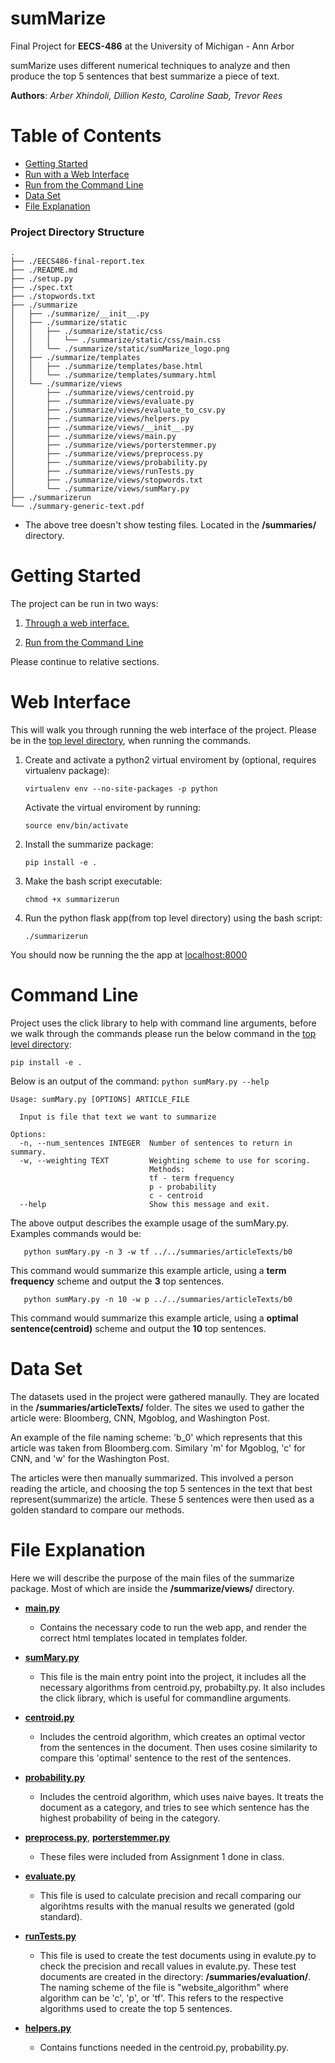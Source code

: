 # sumMarize
Final Project for **EECS-486** at the University of Michigan - Ann Arbor

sumMarize uses different numerical techniques to analyze and then produce the top 5 sentences that best summarize a piece of text. 

**Authors**: *Arber Xhindoli, Dillion Kesto,  Caroline Saab, Trevor Rees*

# Table of Contents

* [Getting Started](#getting-started)
* [Run with a Web Interface](#web-interface)
* [Run from the Command Line](#command-line)
* [Data Set](#data-set)
* [File Explanation](#file-explanation)

### Project Directory Structure
```shellsession
.
├── ./EECS486-final-report.tex
├── ./README.md
├── ./setup.py
├── ./spec.txt
├── ./stopwords.txt
├── ./summarize
│   ├── ./summarize/__init__.py
│   ├── ./summarize/static
│   │   ├── ./summarize/static/css
│   │   │   └── ./summarize/static/css/main.css
│   │   └── ./summarize/static/sumMarize_logo.png
│   ├── ./summarize/templates
│   │   ├── ./summarize/templates/base.html
│   │   └── ./summarize/templates/summary.html
│   └── ./summarize/views
│       ├── ./summarize/views/centroid.py
│       ├── ./summarize/views/evaluate.py
│       ├── ./summarize/views/evaluate_to_csv.py
│       ├── ./summarize/views/helpers.py
│       ├── ./summarize/views/__init__.py
│       ├── ./summarize/views/main.py
│       ├── ./summarize/views/porterstemmer.py
│       ├── ./summarize/views/preprocess.py
│       ├── ./summarize/views/probability.py
│       ├── ./summarize/views/runTests.py
│       ├── ./summarize/views/stopwords.txt
│       └── ./summarize/views/sumMary.py
├── ./summarizerun
└── ./summary-generic-text.pdf
```
* The above tree doesn't show testing files. Located in the **/summaries/** directory.

# Getting Started

The project can be run in two ways:

1) [Through a web interface.](#web-interface)

2) [Run from the Command Line](#command-line)

Please continue to relative sections.

# Web Interface

This will walk you through running the web interface of the project. Please be in the [top level directory](#project-directory-structure), when running the commands.

1) Create and activate a python2 virtual enviroment by (optional, requires virtualenv package):

    `virtualenv env --no-site-packages -p python`

    Activate the virtual enviroment by running:

    `source env/bin/activate`

2) Install the summarize package:

    `pip install -e .`

3) Make the bash script executable:

    `chmod +x summarizerun`

4) Run the python flask app(from top level directory) using the bash script:

    `./summarizerun`

You should now be running the the app at [localhost:8000](http://localhost:8000)

# Command Line

Project uses the click library to help with command line arguments, before we walk through the commands please run the below command in the [top level directory](#project-directory-structure):

 `pip install -e .`

Below is an output of the command: `python sumMary.py --help`

```shellsession
Usage: sumMary.py [OPTIONS] ARTICLE_FILE

  Input is file that text we want to summarize

Options:
  -n, --num_sentences INTEGER  Number of sentences to return in summary.
  -w, --weighting TEXT         Weighting scheme to use for scoring.
                               Methods:
                               tf - term frequency
                               p - probability
                               c - centroid
  --help                       Show this message and exit.
```

The above output describes the example usage of the sumMary.py. Examples commands would be:

 ```shellsession
    python sumMary.py -n 3 -w tf ../../summaries/articleTexts/b0
 ```

 This command would summarize this example article, using a **term frequency** scheme and output the **3** top sentences.

 ```shellsession
    python sumMary.py -n 10 -w p ../../summaries/articleTexts/b0
 ```

 This command would summarize this example article, using a **optimal sentence(centroid)** scheme and output the **10** top sentences.


# Data Set

The datasets used in the project were gathered manaully. They are located in the **/summaries/articleTexts/** folder. The sites we used to gather the article were: Bloomberg, CNN, Mgoblog, and Washington Post.

An example of the file naming scheme: 'b_0' which represents that this article was taken from Bloomberg.com. Similary 'm' for Mgoblog, 'c' for CNN, and 'w' for the Washington Post.

The articles were then manually summarized. This involved a person reading the article, and choosing the top 5 sentences in the text that best represent(summarize) the article. These 5 sentences were then used as a golden standard to compare our methods.

# File Explanation

Here we will describe the purpose of the main files of the summarize package. Most of which are inside the **/summarize/views/** directory.

*  [**main.py**](/summarize/views/main.py)

    - Contains the necessary code to run the web app, and render the correct html templates located in templates folder.

*  [**sumMary.py**](/summarize/views/sumMary.py)

    - This file is the main entry point into the project, it includes all the necessary algorithms from centroid.py, probabilty.py. It also includes the click library, which is useful for commandline arguments.

*  [**centroid.py**](/summarize/views/centroid.py)

    - Includes the centroid algorithm, which creates an optimal vector from the sentences in the document. Then uses cosine similarity to compare this 'optimal' sentence to the rest of the sentences.

*  [**probability.py**](/summarize/views/probability.py)

    - Includes the centroid algorithm, which uses naive bayes. It treats the document as a category, and tries to see which sentence has the highest probability of being in the category.

*  [**preprocess.py**](/summarize/views/preprocess.py), [**porterstemmer.py**](/summarize/views/porterstemmer.py)

    - These files were included from Assignment 1 done in class.

* [**evaluate.py**](/summarize/views/evaluate.py)

    - This file is used to calculate precision and recall comparing our algorihtms results with the manual results we generated (gold standard).


* [**runTests.py**](/summarize/views/runTests.py)

    - This file is used to create the test documents using in evalute.py to check the precision and recall values in evalute.py. These test documents are created in the directory: **/summaries/evaluation/**. The naming scheme of the file is "website_algorithm" where algorithm can be 'c', 'p', or 'tf'. This refers to the respective algorithms used to create the top 5 sentences.

* [**helpers.py**](/summarize/views/helpers.py)

    - Contains functions needed in the centroid.py, probability.py.
